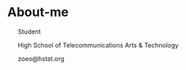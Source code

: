 # About-me
<ul> Student </ul>
<ul> High School of Telecommunications Arts & Technology </ul>
<ul> zoeo@hstat.org </ul>

